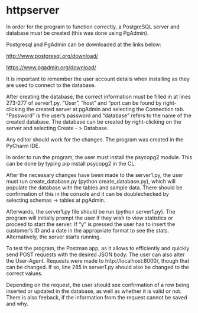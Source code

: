# httpserver
In order for the program to function correctly, a PostgreSQL server and database must be created (this was done using PgAdmin).

Postgresql and PgAdmin can be downloaded at the links below:

http://www.postgresql.org/download/

https://www.pgadmin.org/download/

It is important to remember the user account details when installing as they are used to connect to the database.

After creating the database, the correct information must be filled in at lines 273-277 of server1.py. “User”, “host” and “port can be found by right-clicking the created server at pgAdmin and selecting the Connection tab. “Password” is the user’s password and “database” refers to the name of the created database. The database can be created by right-clicking on the server and selecting Create - > Database.

Any editor should work for the changes. The program was created in the PyCharm IDE.

In order to run the program, the user must install the psycopg2 module. This can be done by typing pip install psycopg2 in the CL.

After the necessary changes have been made to the server1.py, the user must run create_database.py (python create_database.py), which will populate the database with the tables and sample data. There should be confirmation of this in the console and it can be doublechecked by selecting schemas -> tables at pgAdmin.

Afterwards, the server1.py file should be run (python server1.py). The program will initially prompt the user if they wish to view statistics or proceed to start the server. If “y” is pressed the user has to insert the customer’s ID and a date in the appropriate format to see the stats. Alternatively, the server starts running.

To test the program, the Postman app, as it allows to efficiently and quickly send POST requests with the desired JSON body. The user can also alter the User-Agent. Requests were made to http://localhost:8000/, though that can be changed. If so, line 285 in server1.py should also be changed to the correct values.

Depending on the request, the user should see confirmation of a row being inserted or updated in the database, as well as whether it is valid or not. There is also feeback, if the information from the request cannot be saved and why.
